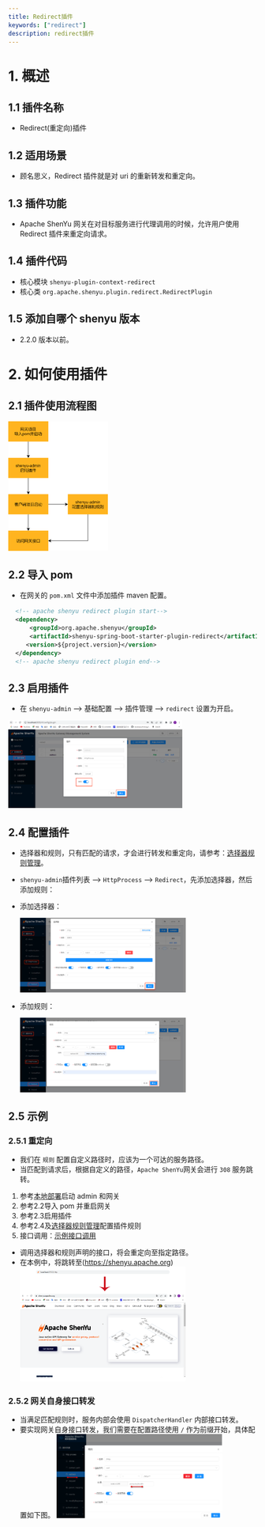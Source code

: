 ```yaml
---
title: Redirect插件
keywords: ["redirect"]
description: redirect插件
---
```


# 1. 概述

## 1.1 插件名称
- Redirect(重定向)插件
## 1.2 适用场景
- 顾名思义，Redirect 插件就是对 uri 的重新转发和重定向。
## 1.3 插件功能
- Apache ShenYu 网关在对目标服务进行代理调用的时候，允许用户使用 Redirect 插件来重定向请求。
## 1.4 插件代码
- 核心模块 ```shenyu-plugin-context-redirect```
- 核心类 ```org.apache.shenyu.plugin.redirect.RedirectPlugin```
## 1.5 添加自哪个 shenyu 版本
- 2.2.0 版本以前。

# 2. 如何使用插件

## 2.1 插件使用流程图
<img align=bottom src="../../../../../../static/img/shenyu/plugin/redirect/redirect-procedure-zh.png" width="40%" height="30%" />

## 2.2 导入 pom
- 在网关的 `pom.xml` 文件中添加插件 maven 配置。
```xml
  <!-- apache shenyu redirect plugin start-->
  <dependency>
      <groupId>org.apache.shenyu</groupId>
      <artifactId>shenyu-spring-boot-starter-plugin-redirect</artifactId>
     <version>${project.version}</version>
  </dependency>
  <!-- apache shenyu redirect plugin end-->
```
## 2.3 启用插件
- 在 `shenyu-admin` --> 基础配置 --> 插件管理 --> `redirect` 设置为开启。
<img align=bottom src="../../../../../../static/img/shenyu/plugin/redirect/redirect-plugin-enable-zh.png" width="70%" height="60%" />

## 2.4 配置插件
- 选择器和规则，只有匹配的请求，才会进行转发和重定向，请参考：[选择器规则管理](../../user-guide/admin-usage/selector-and-rule)。
- `shenyu-admin`插件列表 --> `HttpProcess` --> `Redirect`，先添加选择器，然后添加规则：
- 添加选择器：

  <img align=bottom src="../../../../../../static/img/shenyu/plugin/redirect/redirect-plugin-forward-rule-zh.png" width="70%" height="60%" />
- 添加规则：

  <img align=bottom src="../../../../../../static/img/shenyu/plugin/redirect/redirect-plugin-rule-zh.png" width="70%" height="60%" />

## 2.5 示例
### 2.5.1 重定向
- 我们在 `规则` 配置自定义路径时，应该为一个可达的服务路径。
- 当匹配到请求后，根据自定义的路径，`Apache ShenYu`网关会进行 `308` 服务跳转。
1. 参考[本地部署](https://shenyu.apache.org/zh/docs/deployment/deployment-local)启动 admin 和网关
2. 参考2.2导入 pom 并重启网关
3. 参考2.3启用插件
4. 参考2.4及[选择器规则管理](../../user-guide/admin-usage/selector-and-rule)配置插件规则
5. 接口调用：[示例接口调用](http://localhost:9195/http)
  - 调用选择器和规则声明的接口，将会重定向至指定路径。
  - 在本例中，将跳转至(https://shenyu.apache.org)
    <img align=bottom src="../../../../../../static/img/shenyu/plugin/redirect/redirect.png" width="70%" height="60%" />
### 2.5.2 网关自身接口转发
- 当满足匹配规则时，服务内部会使用 `DispatcherHandler` 内部接口转发。
- 要实现网关自身接口转发，我们需要在配置路径使用 `/` 作为前缀开始，具体配置如下图。
  <img align=bottom src="../../../../../../static/img/shenyu/plugin/redirect/demo2.png" width="70%" height="60%" />
